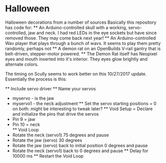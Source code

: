 Halloween
=========

Halloween decorations from a number of sources
Basically this repository has code for: 
** An Arduino-controlled skull with a working, servo-controlled, jaw and neck. I had red LEDs in the eye sockets but have since removed those. They may come back next year! 
** An Arduino-controlled Wav player that plays through a bunch of wavs. It seems to play them pretty randomly, perhaps not
** A demon rat on an OpenBuilds V-rail gantry that is belt-driven, stepper-motor powered.
** The Demon Rat itself has Neopixel eyes and mouth inserted into it's interior. They eyes glow brightly and alternate colors. 

The timing on Scully seems to work better on this 10/27/2017 update. Essentially the process is this:

** Include servo driver
** Name your servos
  + myservo - is the jaw
  + myservo1 - the neck adjustment
** Set the servo starting positions = 0 on both: might be interesting to tweak later?
** Void Setup = Declare and initialize the pins that drive the servos
  + Pin 9 = jaw
  + Pin 10 = neck  
** Void Loop 
  + Rotate the neck (servo1) 75 degrees and pause
  + Rotate the jaw (servo) 30 degrees
  + Rotate the jaw (servo) back to initial position 0 degrees and pause
  + Rotate the neck (servo1) back to 0 degrees and pause
** Delay for 10000 ms
** Restart the Void Loop
